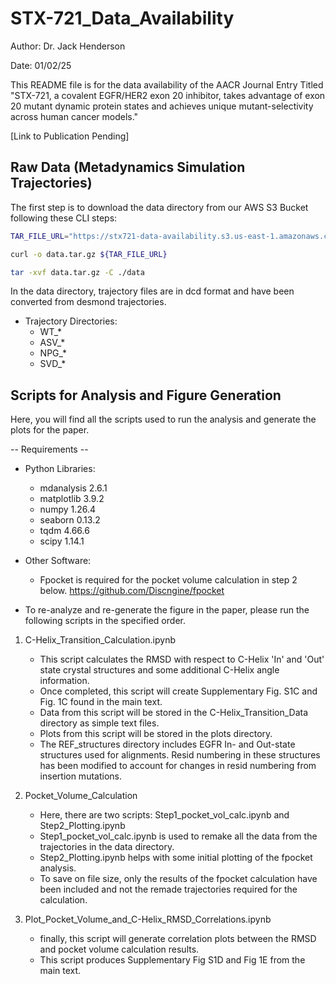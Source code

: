 # STX-721_Data_Availability

Author: Dr. Jack Henderson

Date: 01/02/25

This README file is for the data availability of the AACR Journal Entry Titled "STX-721, a covalent EGFR/HER2 exon 20 inhibitor, takes advantage of exon 20 mutant dynamic protein states and achieves unique mutant-selectivity across human cancer models."

[Link to Publication Pending]

## Raw Data (Metadynamics Simulation Trajectories)

The first step is to download the data directory from our AWS S3 Bucket following these CLI steps:

```bash
TAR_FILE_URL="https://stx721-data-availability.s3.us-east-1.amazonaws.com/data.tar.gz"

curl -o data.tar.gz ${TAR_FILE_URL}

tar -xvf data.tar.gz -C ./data
```

In the data directory, trajectory files are in dcd format and have been converted from desmond trajectories.

- Trajectory Directories:
    - WT_*
    - ASV_*
    - NPG_*
    - SVD_*

## Scripts for Analysis and Figure Generation

Here, you will find all the scripts used to run the analysis and generate the plots for the paper.

-- Requirements --

- Python Libraries:
    - mdanalysis                2.6.1
    - matplotlib                3.9.2
    - numpy                     1.26.4
    - seaborn                   0.13.2
    - tqdm                      4.66.6
    - scipy                     1.14.1

- Other Software:
    - Fpocket is required for the pocket volume calculation in step 2 below. https://github.com/Discngine/fpocket

- To re-analyze and re-generate the figure in the paper, please run the following scripts in the specified order.

1. C-Helix_Transition_Calculation.ipynb
   - This script calculates the RMSD with respect to C-Helix 'In' and 'Out' state crystal structures and some additional C-Helix angle information.
   - Once completed, this script will create Supplementary Fig. S1C and Fig. 1C found in the main text.
   - Data from this script will be stored in the C-Helix_Transition_Data directory as simple text files.
   - Plots from this script will be stored in the plots directory.
   - The REF_structures directory includes EGFR In- and Out-state structures used for alignments. Resid numbering in these structures has been modified to account for changes in resid numbering from insertion mutations.

2. Pocket_Volume_Calculation
   - Here, there are two scripts: Step1_pocket_vol_calc.ipynb and Step2_Plotting.ipynb
   - Step1_pocket_vol_calc.ipynb is used to remake all the data from the trajectories in the data directory.
   - Step2_Plotting.ipynb helps with some initial plotting of the fpocket analysis.
   - To save on file size, only the results of the fpocket calculation have been included and not the remade trajectories required for the calculation.

3. Plot_Pocket_Volume_and_C-Helix_RMSD_Correlations.ipynb
   - finally, this script will generate correlation plots between the RMSD and pocket volume calculation results.
   - This script produces Supplementary Fig S1D and Fig 1E from the main text.
